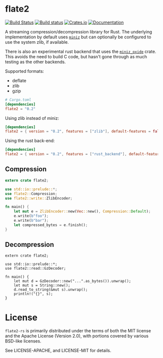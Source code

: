 # flate2

[![Build Status](https://travis-ci.org/alexcrichton/flate2-rs.svg?branch=master)](https://travis-ci.org/alexcrichton/flate2-rs)
[![Build status](https://ci.appveyor.com/api/projects/status/9tatexq47i3ee13k?svg=true)](https://ci.appveyor.com/project/alexcrichton/flate2-rs)
[![Crates.io](https://img.shields.io/crates/v/flate2.svg?maxAge=2592000)](https://crates.io/crates/flate2)
[![Documentation](https://docs.rs/flate2/badge.svg)](https://docs.rs/flate2)

A streaming compression/decompression library for Rust. The underlying
implementation by default uses [`miniz`](https://github.com/richgel999/miniz) but
can optionally be configured to use the system zlib, if available.

There is also an experimental rust backend that uses the
[`miniz_oxide`](https://crates.io/crates/miniz_oxide) crate. This avoids the need
to build C code, but hasn't gone through as much testing as the other backends.

Supported formats:

* deflate
* zlib
* gzip

```toml
# Cargo.toml
[dependencies]
flate2 = "0.2"
```

Using zlib instead of miniz:

```toml
[dependencies]
flate2 = { version = "0.2", features = ["zlib"], default-features = false }
```

Using the rust back-end:

```toml
[dependencies]
flate2 = { version = "0.2", features = ["rust_backend"], default-features = false }
```

## Compression

```rust
extern crate flate2;

use std::io::prelude::*;
use flate2::Compression;
use flate2::write::ZlibEncoder;

fn main() {
    let mut e = ZlibEncoder::new(Vec::new(), Compression::Default);
    e.write(b"foo");
    e.write(b"bar");
    let compressed_bytes = e.finish();
}
```

## Decompression

```rust,no_run
extern crate flate2;

use std::io::prelude::*;
use flate2::read::GzDecoder;

fn main() {
    let mut d = GzDecoder::new("...".as_bytes()).unwrap();
    let mut s = String::new();
    d.read_to_string(&mut s).unwrap();
    println!("{}", s);
}
```

# License

`flate2-rs` is primarily distributed under the terms of both the MIT license and
the Apache License (Version 2.0), with portions covered by various BSD-like
licenses.

See LICENSE-APACHE, and LICENSE-MIT for details.
